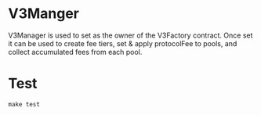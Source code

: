 # V3Manger

V3Manager is used to set as the owner of the V3Factory contract. Once set it can be used to create fee tiers, set & apply protocolFee to pools, and collect accumulated fees from each pool.

# Test

`make test`
